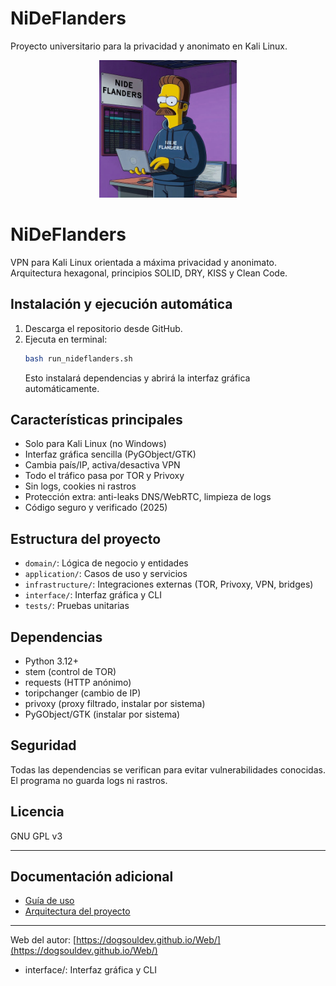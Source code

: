 # NiDeFlanders

Proyecto universitario para la privacidad y anonimato en Kali Linux.

<div align="center">
	<img src="NiDeFlanders/assets/nideflanders.png" alt="NiDeFlanders" width="220" />
</div>


# NiDeFlanders

VPN para Kali Linux orientada a máxima privacidad y anonimato. Arquitectura hexagonal, principios SOLID, DRY, KISS y Clean Code.

## Instalación y ejecución automática
1. Descarga el repositorio desde GitHub.
2. Ejecuta en terminal:
	 ```bash
	 bash run_nideflanders.sh
	 ```
	 Esto instalará dependencias y abrirá la interfaz gráfica automáticamente.

## Características principales
- Solo para Kali Linux (no Windows)
- Interfaz gráfica sencilla (PyGObject/GTK)
- Cambia país/IP, activa/desactiva VPN
- Todo el tráfico pasa por TOR y Privoxy
- Sin logs, cookies ni rastros
- Protección extra: anti-leaks DNS/WebRTC, limpieza de logs
- Código seguro y verificado (2025)

## Estructura del proyecto
- `domain/`: Lógica de negocio y entidades
- `application/`: Casos de uso y servicios
- `infrastructure/`: Integraciones externas (TOR, Privoxy, VPN, bridges)
- `interface/`: Interfaz gráfica y CLI
- `tests/`: Pruebas unitarias

## Dependencias
- Python 3.12+
- stem (control de TOR)
- requests (HTTP anónimo)
- toripchanger (cambio de IP)
- privoxy (proxy filtrado, instalar por sistema)
- PyGObject/GTK (instalar por sistema)

## Seguridad
Todas las dependencias se verifican para evitar vulnerabilidades conocidas. El programa no guarda logs ni rastros.

## Licencia
GNU GPL v3

---

## Documentación adicional

- [Guía de uso](NiDeFlanders/USO.md)
- [Arquitectura del proyecto](NiDeFlanders/ARQUITECTURA.md)


---
Web del autor: [https://dogsouldev.github.io/Web/](https://dogsouldev.github.io/Web/)
- interface/: Interfaz gráfica y CLI
